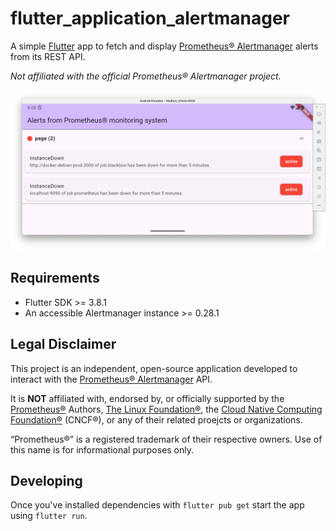 # flutter_application_alertmanager

A simple [Flutter](https://flutter.dev/) app to fetch and display [Prometheus® Alertmanager](https://prometheus.io/docs/alerting/alertmanager/) alerts from its REST API.

*Not affiliated with the official Prometheus® Alertmanager project.*

![Alert overview landscape](docs/images/landscape.png)

## Requirements

- Flutter SDK >= 3.8.1
- An accessible Alertmanager instance >= 0.28.1

## Legal Disclaimer

This project is an independent, open-source application developed to interact with the [Prometheus® Alertmanager](https://prometheus.io/docs/alerting/alertmanager/) API.

It is **NOT** affiliated with, endorsed by, or officially supported by the [Prometheus®](https://prometheus.io/) Authors, [The Linux Foundation®](https://training.linuxfoundation.org/training/monitoring-systems-and-services-with-prometheus-lfs241/), the [Cloud Native Computing Foundation®](https://www.cncf.io/projects/prometheus/) (CNCF®), or any of their related proejcts or organizations.

“Prometheus®” is a registered trademark of their respective owners. Use of this name is for informational purposes only.

## Developing

Once you've installed dependencies with `flutter pub get` start the app using `flutter run`.

